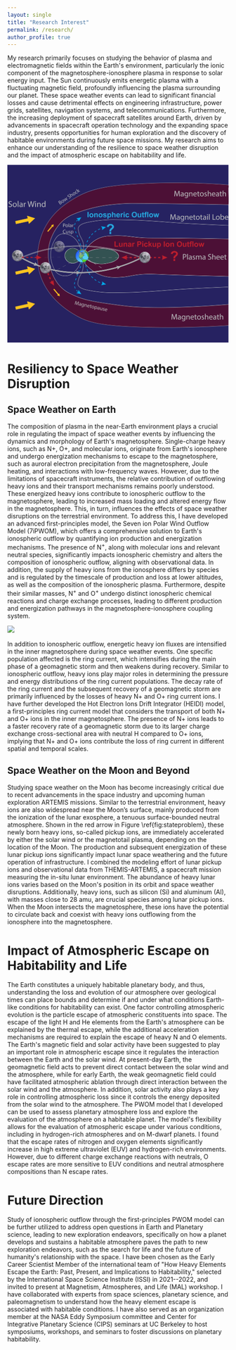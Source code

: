 ```yaml
---
layout: single
title: "Research Interest"
permalink: /research/
author_profile: true
---
```


My research primarily focuses on studying the behavior of plasma and electromagnetic fields within the Earth's environment, particularly the ionic component of the magnetosphere-ionosphere plasma in response to solar energy input. The Sun continuously emits energetic plasma with a fluctuating magnetic field, profoundly influencing the plasma surrounding our planet. These space weather events can lead to significant financial losses and cause detrimental effects on engineering infrastructure, power grids, satellites, navigation systems, and telecommunications. Furthermore, the increasing deployment of spacecraft satellites around Earth, driven by advancements in spacecraft operation technology and the expanding space industry, presents opportunities for human exploration and the discovery of habitable environments during future space missions. My research aims to enhance our understanding of the resilience to space weather disruption and the impact of atmospheric escape on habitability and life.

<!-- ![](../images/7ions_question.png) -->
![](../images/ResearchStatement.png)



Resiliency to Space Weather Disruption
======================================

Space Weather on Earth
----------------------

The composition of plasma in the near-Earth environment plays a crucial role in regulating the impact of space weather events by influencing the dynamics and morphology of Earth's magnetosphere. Single-charge heavy ions, such as N+, O+, and molecular ions, originate from Earth's ionosphere and undergo energization mechanisms to escape to the magnetosphere, such as auroral electron precipitation from the magnetosphere, Joule heating, and interactions with low-frequency waves. However, due to the limitations of spacecraft instruments, the relative contribution of outflowing heavy ions and their transport mechanisms remains poorly understood. These energized heavy ions contribute to ionospheric outflow to the magnetosphere, leading to increased mass loading and altered energy flow in the magnetosphere. This, in turn, influences the effects of space weather disruptions on the terrestrial environment. To address this, I have developed an advanced first-principles model, the Seven ion Polar Wind Outflow Model (7iPWOM), which offers a comprehensive solution to Earth's ionospheric outflow by quantifying ion production and energization mechanisms. The presence of N$^+$, along with molecular ions and relevant neutral species, significantly impacts ionospheric chemistry and alters the composition of ionospheric outflow, aligning with observational data. In addition, the supply of heavy ions from the ionosphere differs by species and is regulated by the timescale of production and loss at lower altitudes, as well as the composition of the ionospheric plasma. Furthermore, despite their similar masses, N$^+$ and O$^+$ undergo distinct ionospheric chemical reactions and charge exchange processes, leading to different production and energization pathways in the magnetosphere-ionosphere coupling system.

![](../images/7ipwom_method.jpg)

In addition to ionospheric outflow, energetic heavy ion fluxes are intensified in the inner magnetosphere during space weather events. One specific population affected is the ring current, which intensifies during the main phase of a geomagnetic storm and then weakens during recovery. Similar to ionospheric outflow, heavy ions play major roles in determining the pressure and energy distributions of the ring current populations. The decay rate of the ring current and the subsequent recovery of a geomagnetic storm are primarily influenced by the losses of heavy N+ and O+ ring current ions. I have further developed the Hot Electron Ions Drift Integrator (HEIDI) model, a first-principles ring current model that considers the transport of both N+ and O+ ions in the inner magnetosphere. The presence of N+ ions leads to a faster recovery rate of a geomagnetic storm due to its larger charge exchange cross-sectional area with neutral H compared to O+ ions, implying that N+ and O+ ions contribute the loss of ring current in different spatial and temporal scales. 

Space Weather on the Moon and Beyond
------------------------------------

Studying space weather on the Moon has become increasingly critical due to recent advancements in the space industry and upcoming human exploration ARTEMIS missions. Similar to the terrestrial environment, heavy ions are also widespread near the Moon’s surface, mainly produced from the ionization of the lunar exosphere, a tenuous surface-bounded neutral atmosphere. Shown in the red arrow in Figure \ref{fig:stateproblem}, these newly born heavy ions, so-called pickup ions, are immediately accelerated by either the solar wind or the magnetotail plasma, depending on the location of the Moon. The production and subsequent energization of these lunar pickup ions significantly impact lunar space weathering and the future operation of infrastructure. I combined the modeling effort of lunar pickup ions and observational data from THEMIS-ARTEMIS, a spacecraft mission measuring the in-situ lunar environment. The abundance of heavy lunar ions varies based on the Moon's position in its orbit and space weather disruptions. Additionally, heavy ions, such as silicon (Si) and aluminum (Al), with masses close to 28 amu, are crucial species among lunar pickup ions. When the Moon intersects the magnetosphere, these ions have the potential to circulate back and coexist with heavy ions outflowing from the ionosphere into the magnetosphere.


Impact of Atmospheric Escape on Habitability and Life
=====================================================

The Earth constitutes a uniquely habitable planetary body, and thus, understanding the loss and evolution of our atmosphere over geological times can place bounds and determine if and under what conditions Earth-like conditions for habitability can exist. One factor controlling atmospheric evolution is the particle escape of atmospheric constituents into space. The escape of the light H and He elements from the Earth's atmosphere can be explained by the thermal escape, while the additional acceleration mechanisms are required to explain the escape of heavy N and O elements. The Earth's magnetic field and solar activity have been suggested to play an important role in atmospheric escape since it regulates the interaction between the Earth and the solar wind. At present-day Earth, the geomagnetic field acts to prevent direct contact between the solar wind and the atmosphere, while for early Earth, the weak geomagnetic field could have facilitated atmospheric ablation through direct interaction between the solar wind and the atmosphere. In addition, solar activity also plays a key role in controlling atmospheric loss since it controls the energy deposited from the solar wind to the atmosphere. The PWOM model that I developed can be used to assess planetary atmosphere loss and explore the evaluation of the atmosphere on a habitable planet. The model's flexibility allows for the evaluation of atmospheric escape under various conditions, including in hydrogen-rich atmospheres and on M-dwarf planets. I found that the escape rates of nitrogen and oxygen elements significantly increase in high extreme ultraviolet (EUV) and hydrogen-rich environments. However, due to different charge exchange reactions with neutrals, O escape rates are more sensitive to EUV conditions and neutral atmosphere compositions than N escape rates.

Future Direction
================

Study of ionospheric outflow through the first-principles PWOM model can be further utilized to address open questions in Earth and Planetary science, leading to new exploration endeavors, specifically on how a planet develops and sustains a habitable atmosphere paves the path to new exploration endeavors, such as the search for life and the future of humanity's relationship with the space. I have been chosen as the Early Career Scientist Member of the international team of "How Heavy Elements Escape the Earth: Past, Present, and Implications to Habitability," selected by the International Space Science Institute (ISSI) in 2021--2022, and invited to present at Magnetism, Atmospheres, and Life (MAL) workshop. I have collaborated with experts from space sciences, planetary science, and paleomagnetism to understand how the heavy element escape is associated with habitable conditions. I have also served as an organization member at the NASA Eddy Symposium committee and Center for Integrative Planetary Science (CIPS) seminars at UC Berkeley to host symposiums, workshops, and seminars to foster discussions on planetary habitability. 